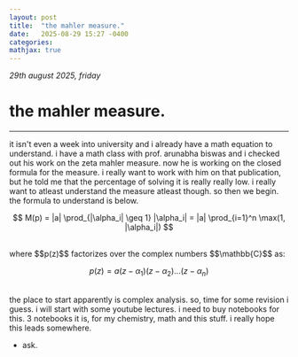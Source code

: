 ```yaml
---
layout: post
title:  "the mahler measure."
date:   2025-08-29 15:27 -0400
categories:
mathjax: true
---
```


_29th august 2025, friday_

# the mahler measure.
---

it isn't even a week into university and i already have a math equation to understand. i have a math class with prof. arunabha biswas and i checked out his work on the zeta mahler measure. now he is working on the closed formula for the measure. i really want to work with him on that publication, but he told me that the percentage of solving it is really really low. i really want to atleast understand the measure atleast though. so then we begin. the formula to understand is below.

$$
M(p) = |a| \prod_{|\alpha_i| \geq 1} |\alpha_i| = |a| \prod_{i=1}^n \max(1, |\alpha_i|)
$$

<br />
where $$p(z)$$ factorizes over the complex numbers $$\mathbb{C}$$ as:

$$
p(z) = a(z - \alpha_1)(z - \alpha_2)...(z - \alpha_n)
$$

<br />
the place to start apparently is complex analysis. so, time for some revision i guess. i will start with some youtube lectures. i need to buy notebooks for this. 3 notebooks it is, for my chemistry, math and this stuff. i really hope this leads somewhere.

 - ask.
